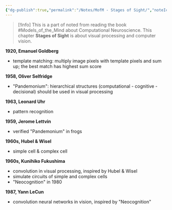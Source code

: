 ```yaml
---
{"dg-publish":true,"permalink":"/Notes/MofM - Stages of Sight/","noteIcon":""}
---
```


>[!Info]
>This is a part of noted from reading the book #Models_of_the_Mind about  Computational Neuroscience.
>This chapter **Stages of Sight** is about visual processing and computer vision.


**1920, Emanuel Goldberg**
- template matching: multiply image pixels with template pixels and sum up; the best match has highest sum score

**1958, Oliver Selfridge**
- "Pandemonium": hierarchical structures (computational - cognitive - decisional) should be used in visual processing

**1963, Leonard Uhr**
- pattern recognition

**1959, Jerome Lettvin**
- verified "Pandemonium" in frogs

**1960s, Hubel & Wisel**
- simple cell & complex cell

**1960s, Kunihiko Fukushima**
- convolution in visual processing, inspired by Hubel & Wisel
- simulate circuits of simple and complex cells
- "Neocognition" in 1980

**1987, Yann LeCun**
- convolution neural networks in vision, inspired by "Neocognition"